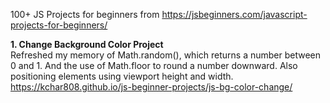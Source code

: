 100+ JS Projects for beginners from https://jsbeginners.com/javascript-projects-for-beginners/

**1. Change Background Color Project**<br>
Refreshed my memory of Math.random(), which returns a number between 0 and 1. And the use of Math.floor to round a number downward. Also positioning elements using viewport height and width.
https://kchar808.github.io/js-beginner-projects/js-bg-color-change/

